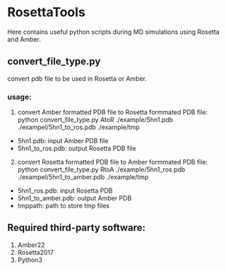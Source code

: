 # RosettaTools
Here contains useful python scripts during MD simulations using Rosetta and Amber.
## convert_file_type.py
convert pdb file to be used in Rosetta or Amber.
### usage:
1. convert Amber formatted PDB file to Rosetta formmated PDB file:  
  python convert_file_type.py AtoR ./example/5hn1.pdb ./exampel/5hn1_to_ros.pdb ./example/tmp  
  - 5hn1.pdb: input Amber PDB file  
  - 5hn1_to_ros.pdb: output Rosetta PDB file  
2. convert Rosetta formatted PDB file to Amber formmated PDB file:  
  python convert_file_type.py RtoA ./example/5hn1_ros.pdb ./exampel/5hn1_to_amber.pdb ./example/tmp  
  - 5hn1_ros.pdb: input Rosetta PDB  
  - 5hn1_to_amber.pdb: output Amber PDB  
  - tmppath: path to store tmp files
## Required third-party software:
1. Amber22
2. Rosetta2017
3. Python3
